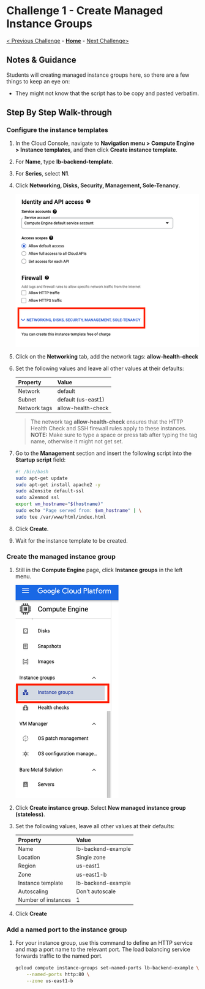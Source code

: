 # Challenge 1 - Create Managed Instance Groups

[< Previous Challenge](./solution-00.md) - **[Home](README.md)** - [Next Challenge>](./solution-02.md)

## Notes & Guidance
Students will creating managed instance groups here, so there are a few things to keep an eye on:

- They might not know that the script has to be copy and pasted verbatim.

## Step By Step Walk-through

### Configure the instance templates
1. In the Cloud Console, navigate to **Navigation menu > Compute Engine > Instance templates**, and then click **Create instance template**.
1. For **Name**, type **lb-backend-template**.
1. For **Series**, select **N1**.
1. Click **Networking, Disks, Security, Management, Sole-Tenancy**.

    ![MIG Startup Script](../images/mig-startup-script.png)

1. Click on the **Networking** tab, add the network tags: **allow-health-check**
1. Set the following values and leave all other values at their defaults:

    |Property|Value|
    |--|--|
    |Network|default|
    |Subnet|default (us-east1)|
    |Network tags|allow-health-check|
    
    > The network tag **allow-health-check** ensures that the HTTP Health Check and SSH firewall rules apply to these instances.
    > **NOTE:** Make sure to type a space or press tab after typing the tag name, otherwise it might not get set.

1. Go to the **Management** section and insert the following script into the **Startup script** field:

    ```bash
    #! /bin/bash
    sudo apt-get update
    sudo apt-get install apache2 -y
    sudo a2ensite default-ssl
    sudo a2enmod ssl
    export vm_hostname="$(hostname)"
    sudo echo "Page served from: $vm_hostname" | \
    sudo tee /var/www/html/index.html
    ```


1. Click **Create**.
1. Wait for the instance template to be created.

### Create the managed instance group
1. Still in the **Compute Engine** page, click **Instance groups** in the left menu.

    ![Create MIG](../images/mig-create-menu.png)

1. Click **Create instance group**. Select **New managed instance group (stateless)**.
1. Set the following values, leave all other values at their defaults:

    |Property|Value|
    |--|--|
    |Name|lb-backend-example|
    |Location|Single zone|
    |Region|us-east1|
    |Zone|us-east1-b|
    |Instance template|lb-backend-example|
    |Autoscaling|Don't autoscale|
    |Number of instances|1|

1. Click **Create**

### Add a named port to the instance group
1. For your instance group, use this command to define an HTTP service and map a port name to the relevant port. The load balancing service forwards traffic to the named port.

    ```bash
    gcloud compute instance-groups set-named-ports lb-backend-example \
        --named-ports http:80 \
        --zone us-east1-b
    ```


